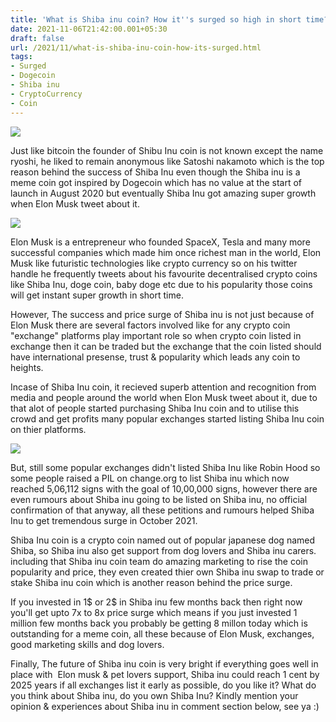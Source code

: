 ```yaml
---
title: 'What is Shiba inu coin? How it''s surged so high in short time?'
date: 2021-11-06T21:42:00.001+05:30
draft: false
url: /2021/11/what-is-shiba-inu-coin-how-its-surged.html
tags: 
- Surged
- Dogecoin
- Shiba inu
- CryptoCurrency
- Coin
---
```


 [![](https://lh3.googleusercontent.com/-cr7wvnvEvaQ/YYapZJb2atI/AAAAAAAAHNk/ckW78aXLeP4PvptCiXFpPPhpUKVBiQT5QCLcBGAsYHQ/s1600/1636215122345211-0.png)](https://lh3.googleusercontent.com/-cr7wvnvEvaQ/YYapZJb2atI/AAAAAAAAHNk/ckW78aXLeP4PvptCiXFpPPhpUKVBiQT5QCLcBGAsYHQ/s1600/1636215122345211-0.png) 

  

  

Just like bitcoin the founder of Shibu Inu coin is not known except the name ryoshi, he liked to remain anonymous like Satoshi nakamoto which is the top reason behind the success of Shiba Inu even though the Shiba inu is a meme coin got inspired by Dogecoin which has no value at the start of launch in August 2020 but eventually Shiba Inu got amazing super growth when Elon Musk tweet about it.

  

 [![](https://lh3.googleusercontent.com/-IznCFBjDZfs/YYapUnqR5ZI/AAAAAAAAHNg/EwGlD9pjfrYvl2Af-YMJ5cL4a9UZVSwRwCLcBGAsYHQ/s1600/1636215106727982-1.png)](https://lh3.googleusercontent.com/-IznCFBjDZfs/YYapUnqR5ZI/AAAAAAAAHNg/EwGlD9pjfrYvl2Af-YMJ5cL4a9UZVSwRwCLcBGAsYHQ/s1600/1636215106727982-1.png) 

  

Elon Musk is a entrepreneur who founded SpaceX, Tesla and many more successful companies which made him once richest man in the world, Elon Musk like futuristic technologies like crypto currency so on his twitter handle he frequently tweets about his favourite decentralised crypto coins like Shiba Inu, doge coin, baby doge etc due to his popularity those coins will get instant super growth in short time.

  

  

However, The success and price surge of Shiba inu is not just because of Elon Musk there are several factors involved like for any crypto coin "exchange" platforms play important role so when crypto coin listed in exchange then it can be traded but the exchange that the coin listed should have international presense, trust & popularity which leads any coin to heights.

  

Incase of Shiba Inu coin, it recieved superb attention and recognition from media and people around the world when Elon Musk tweet about it, due to that alot of people started purchasing Shiba Inu coin and to utilise this crowd and get profits many popular exchanges started listing Shiba Inu coin on thier platforms.

  

 [![](https://lh3.googleusercontent.com/-d5b2ytKPB-c/YYapQh38dLI/AAAAAAAAHNc/BarSGbW0WZADxb_6NoqGRYzwQFjl3ctZgCLcBGAsYHQ/s1600/1636215098710488-2.png)](https://lh3.googleusercontent.com/-d5b2ytKPB-c/YYapQh38dLI/AAAAAAAAHNc/BarSGbW0WZADxb_6NoqGRYzwQFjl3ctZgCLcBGAsYHQ/s1600/1636215098710488-2.png) 

  

  

But, still some popular exchanges didn't listed Shiba Inu like Robin Hood so some people raised a PIL on change.org to list Shiba inu which now reached 5,06,112  signs with the goal of 10,00,000 signs, however there are even rumours about Shiba inu going to be listed on Shiba inu, no official confirmation of that anyway, all these petitions and rumours helped Shiba Inu to get tremendous surge in October 2021.

  

Shiba Inu coin is a crypto coin named out of popular japanese dog named Shiba, so Shiba inu also get support from dog lovers and Shiba inu carers. including that Shiba inu coin team do amazing marketing to rise the coin popularity and price, they even created thier own Shiba inu swap to trade or stake Shiba inu coin which is another reason behind the price surge.

  

If you invested in 1$ or 2$ in Shiba inu few months back then right now you'll get upto 7x to 8x price surge which means if you just invested 1 million few months back you probably be getting 8 millon today which is outstanding for a meme coin, all these because of Elon Musk, exchanges, good marketing skills and dog lovers.

  

Finally, The future of Shiba inu coin is very bright if everything goes well in place with  Elon musk & pet lovers support, Shiba inu could reach 1 cent by 2025 years if all exchanges list it early as possible, do you like it? What do you think about Shiba inu, do you own Shiba Inu? Kindly mention your opinion & experiences about Shiba inu in comment section below, see ya :)